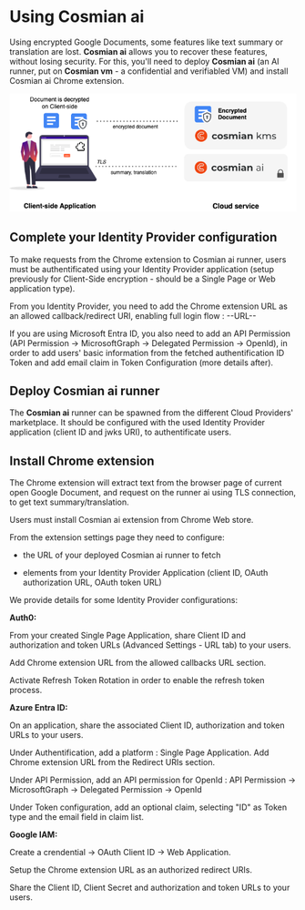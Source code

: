 # Using Cosmian ai

Using encrypted Google Documents, some features like text summary or translation are lost. **Cosmian ai** allows you to recover these features, without losing security.
For this, you'll need to deploy **Cosmian ai** (an AI runner, put on **Cosmian vm** - a confidential and verifiabled VM) and install Cosmian ai Chrome extension.

![CSE Schema](../images/cse_schema.png)

## Complete your Identity Provider configuration
To make requests from the Chrome extension to Cosmian ai runner, users must be authentificated using your Identity Provider application (setup previously for Client-Side encryption - should be a Single Page or Web application type).

From you Identity Provider, you need to add the Chrome extension URL as an allowed callback/redirect URI, enabling full login flow : --URL--

If you are using Microsoft Entra ID, you also need to add an API Permission (API Permission → MicrosoftGraph → Delegated Permission → OpenId), in order to add users' basic information from the fetched authentification ID Token and add email claim in Token Configuration (more details after).

## Deploy Cosmian ai runner
The  **Cosmian ai** runner can be spawned from the different Cloud Providers' marketplace.
It should be configured with the used Identity Provider application (client ID and jwks URI), to authentificate users.

## Install Chrome extension
The Chrome extension will extract text from the browser page of current open Google Document, and request on the runner ai using TLS connection, to get text summary/translation.

Users must install Cosmian ai extension from Chrome Web store.

From the extension settings page they need to configure:

- the URL of your deployed Cosmian ai runner to fetch

- elements from your Identity Provider Application (client ID, OAuth authorization URL, OAuth token URL)


We provide details for some Identity Provider configurations:

**Auth0:**

From your created Single Page Application, share Client ID and authorization and token URLs (Advanced Settings - URL tab) to your users.

Add Chrome extension URL from the allowed callbacks URL section.

Activate Refresh Token Rotation in order to enable the refresh token process.


**Azure Entra ID:**

On an application, share the associated Client ID, authorization and token URLs to your users.

Under Authentification, add a platform : Single Page Application. Add Chrome extension URL from the Redirect URIs section.

Under API Permission, add an API permission for OpenId : API Permission → MicrosoftGraph → Delegated Permission → OpenId

Under Token configuration, add an optional claim, selecting "ID" as Token type and the email field in claim list.


**Google IAM:**

Create a crendential → OAuth Client ID → Web Application.

Setup the Chrome extension URL as an authorized redirect URIs.

Share the Client ID, Client Secret and authorization and token URLs to your users.
